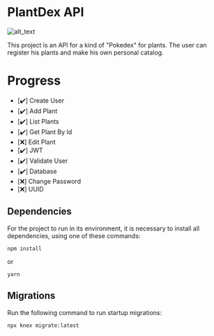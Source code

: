 # PlantDex API 
![alt_text](https://res.cloudinary.com/dkafjz7rw/image/upload/v1589768062/LogoPlanta-02_1_wneojx.png)

This project is an API for a kind of "Pokedex" for plants. The user can register his plants and make his own personal catalog.

# Progress

- [:heavy_check_mark:] Create User
- [:heavy_check_mark:] Add Plant
- [:heavy_check_mark:] List Plants
- [:heavy_check_mark:] Get Plant By Id
- [:x:] Edit Plant
- [:heavy_check_mark:] JWT
- [:heavy_check_mark:] Validate User
- [:heavy_check_mark:] Database
- [:x:] Change Password
- [:x:] UUID

## Dependencies
For the project to run in its environment, it is necessary to install all dependencies, using one of these commands:
~~~
npm install
~~~
or
~~~
yarn
~~~

## Migrations
Run the following command to run startup migrations:
~~~
npx knex migrate:latest
~~~
